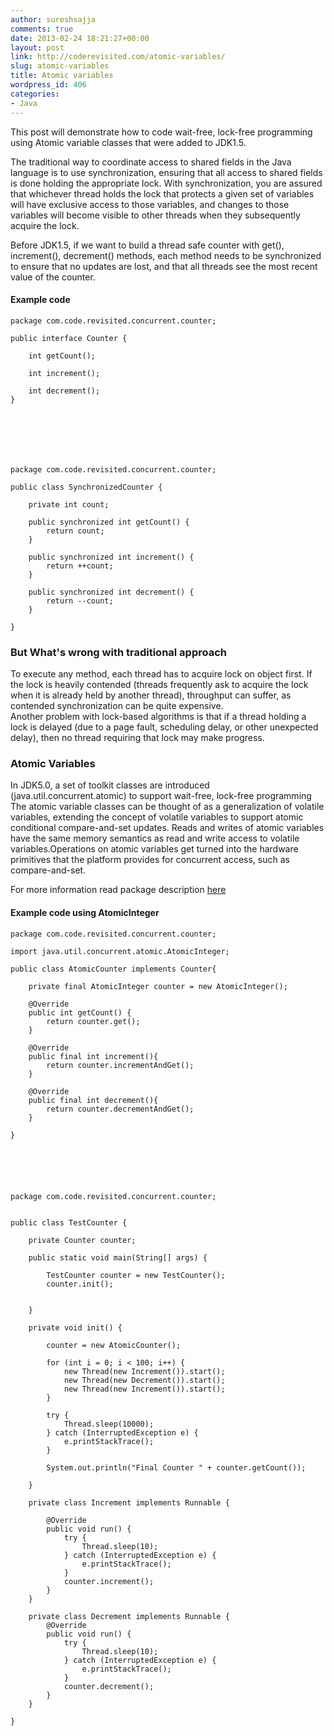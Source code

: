 ```yaml
---
author: sureshsajja
comments: true
date: 2013-02-24 18:21:27+00:00
layout: post
link: http://coderevisited.com/atomic-variables/
slug: atomic-variables
title: Atomic variables
wordpress_id: 406
categories:
- Java
---
```


This post will demonstrate how to code wait-free, lock-free programming using Atomic variable classes that were added to JDK1.5.

The traditional way to coordinate access to shared fields in the Java language is to use synchronization, ensuring that all access to shared fields is done holding the appropriate lock. With synchronization, you are assured that whichever thread holds the lock that protects a given set of variables will have exclusive access to those variables, and changes to those variables will become visible to other threads when they subsequently acquire the lock.

Before JDK1.5, if we want to build a thread safe counter with get(), increment(), decrement() methods, each method needs to be synchronized to ensure that no updates are lost, and that all threads see the most recent value of the counter.



#### Example code 


 

    
    package com.code.revisited.concurrent.counter;
    
    public interface Counter {
    
    	int getCount();
    	
    	int increment();
    	
    	int decrement();
    }
    



 

    
    package com.code.revisited.concurrent.counter;
    
    public class SynchronizedCounter {
    
    	private int count;
    
    	public synchronized int getCount() {
    		return count;
    	}
    
    	public synchronized int increment() {
    		return ++count;
    	}
    
    	public synchronized int decrement() {
    		return --count;
    	}
    
    }
    





### But What's wrong with traditional approach


To execute any method, each thread has to acquire lock on object first. If the lock is heavily contended (threads frequently ask to acquire the lock when it is already held by another thread), throughput can suffer, as contended synchronization can be quite expensive.  
Another problem with lock-based algorithms is that if a thread holding a lock is delayed (due to a page fault, scheduling delay, or other unexpected delay), then no thread requiring that lock may make progress. 



### Atomic Variables


In JDK5.0, a set of toolkit classes are introduced (java.util.concurrent.atomic) to support wait-free, lock-free programming
The atomic variable classes can be thought of as a generalization of volatile variables, extending the concept of volatile variables to support atomic conditional compare-and-set updates. Reads and writes of atomic variables have the same memory semantics as read and write access to volatile variables.Operations on atomic variables get turned into the hardware primitives that the platform provides for concurrent access, such as compare-and-set.

For more information read package description [here](http://docs.oracle.com/javase/7/docs/api/java/util/concurrent/atomic/package-summary.html#package_description)



#### Example code using AtomicInteger


 

    
    package com.code.revisited.concurrent.counter;
    
    import java.util.concurrent.atomic.AtomicInteger;
    
    public class AtomicCounter implements Counter{
    
    	private final AtomicInteger counter = new AtomicInteger();
    
    	@Override
    	public int getCount() {
    		return counter.get();
    	}
    	
    	@Override
    	public final int increment(){
    		return counter.incrementAndGet();
    	}
    	
    	@Override
    	public final int decrement(){
    		return counter.decrementAndGet();
    	}
    
    }



 

    
    package com.code.revisited.concurrent.counter;
    
    
    public class TestCounter {
    	
    	private Counter counter;
    
    	public static void main(String[] args) {
    
    		TestCounter counter = new TestCounter();
    		counter.init();
    		
    		
    	}
    
    	private void init() {
    		
    		counter = new AtomicCounter();
    		
    		for (int i = 0; i < 100; i++) {
    			new Thread(new Increment()).start();
    			new Thread(new Decrement()).start();
    			new Thread(new Increment()).start();
    		}
    		
    		try {
    			Thread.sleep(10000);
    		} catch (InterruptedException e) {
    			e.printStackTrace();
    		}
    
    		System.out.println("Final Counter " + counter.getCount());
    
    	}
    
    	private class Increment implements Runnable {
    
    		@Override
    		public void run() {
    			try {
    				Thread.sleep(10);
    			} catch (InterruptedException e) {
    				e.printStackTrace();
    			}
    			counter.increment();
    		}
    	}
    
    	private class Decrement implements Runnable {
    		@Override
    		public void run() {
    			try {
    				Thread.sleep(10);
    			} catch (InterruptedException e) {
    				e.printStackTrace();
    			}
    			counter.decrement();
    		}
    	}
    
    }
    



